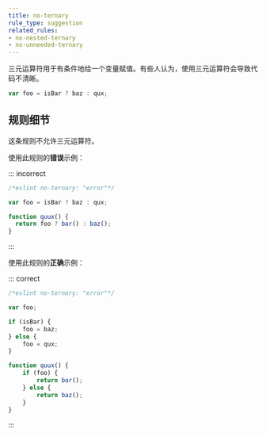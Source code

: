 ```yaml
---
title: no-ternary
rule_type: suggestion
related_rules:
- no-nested-ternary
- no-unneeded-ternary
---
```


三元运算符用于有条件地给一个变量赋值。有些人认为，使用三元运算符会导致代码不清晰。

```js
var foo = isBar ? baz : qux;
```

## 规则细节

这条规则不允许三元运算符。

使用此规则的**错误**示例：

::: incorrect

```js
/*eslint no-ternary: "error"*/

var foo = isBar ? baz : qux;

function quux() {
  return foo ? bar() : baz();
}
```

:::

使用此规则的**正确**示例：

::: correct

```js
/*eslint no-ternary: "error"*/

var foo;

if (isBar) {
    foo = baz;
} else {
    foo = qux;
}

function quux() {
    if (foo) {
        return bar();
    } else {
        return baz();
    }
}
```

:::
